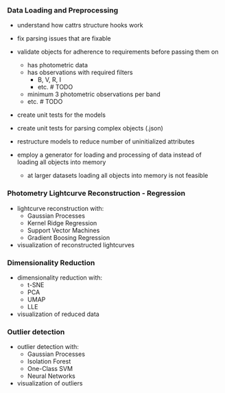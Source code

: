### Data Loading and Preprocessing

- understand how cattrs structure hooks work
- fix parsing issues that are fixable
- validate objects for adherence to requirements before passing them on
  - has photometric data 
  - has observations with required filters
    - B, V, R, I
    - etc. # TODO
  - minimum 3 photometric observations per band
  - etc. # TODO

- create unit tests for the models
- create unit tests for parsing complex objects (.json)

- restructure models to reduce number of uninitialized attributes
- employ a generator for loading and processing of data instead of loading all objects into memory
  - at larger datasets loading all objects into memory is not feasible

### Photometry Lightcurve Reconstruction - Regression
- lightcurve reconstruction with:
  - Gaussian Processes
  - Kernel Ridge Regression
  - Support Vector Machines
  - Gradient Boosing Regression
- visualization of reconstructed lightcurves

### Dimensionality Reduction
- dimensionality reduction with:
  - t-SNE
  - PCA
  - UMAP
  - LLE
- visualization of reduced data

### Outlier detection
- outlier detection with: 
  - Gaussian Processes
  - Isolation Forest
  - One-Class SVM
  - Neural Networks
- visualization of outliers

